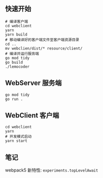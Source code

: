 ## 快速开始

```
# 编译客户端
cd webclient
yarn
yarn build
# 移动编译好的客户端文件至客户端资源目录
cd ..
mv webclien/dist/* resource/client/
# 编译并运行服务端
go mod tidy
go build
./lemocoder
```


## WebServer 服务端

```
go mod tidy
go run .
```


## WebClient 客户端

```
cd webclient
yarn
# 开发模式启动
yarn start
```

## 笔记

webpack5 新特性: `experiments.topLevelAwait`
